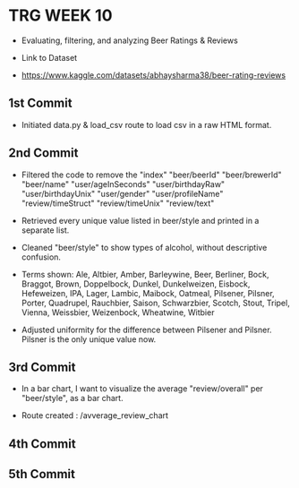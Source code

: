 # TRG WEEK 10

- Evaluating, filtering, and analyzing Beer Ratings & Reviews

- Link to Dataset

- https://www.kaggle.com/datasets/abhaysharma38/beer-rating-reviews

## 1st Commit

- Initiated data.py & load_csv route to load csv in a raw HTML format.

## 2nd Commit

- Filtered the code to remove the "index" "beer/beerId" "beer/brewerId" "beer/name" "user/ageInSeconds" "user/birthdayRaw" "user/birthdayUnix" "user/gender" "user/profileName" "review/timeStruct" "review/timeUnix" "review/text"

- Retrieved every unique value listed in beer/style and printed in a separate list.

- Cleaned "beer/style" to show types of alcohol, without descriptive confusion.

- Terms shown: Ale, Altbier, Amber, Barleywine, Beer, Berliner, Bock, Braggot, Brown, Doppelbock, Dunkel, Dunkelweizen, Eisbock, Hefeweizen, IPA, Lager, Lambic, Maibock, Oatmeal, Pilsener, Pilsner, Porter, Quadrupel, Rauchbier, Saison, Schwarzbier, Scotch, Stout, Tripel, Vienna, Weissbier, Weizenbock, Wheatwine, Witbier

- Adjusted uniformity for the difference between Pilsener and Pilsner. Pilsner is the only unique value now.

## 3rd Commit

- In a bar chart, I want to visualize the average "review/overall" per "beer/style", as a bar chart.

- Route created : /avverage_review_chart

## 4th Commit

## 5th Commit